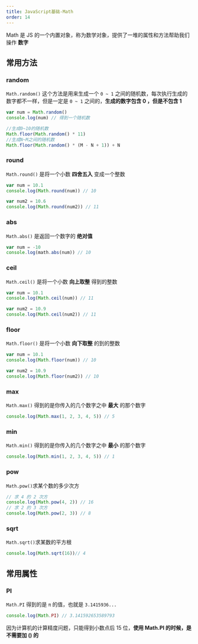 ```yaml
---
title: JavaScript基础-Math
order: 14
---
```


Math 是 JS 的一个内置对象，称为数学对象，提供了一堆的属性和方法帮助我们操作 **数字**

## 常用方法

### random

`Math.random()` 这个方法是用来生成一个 `0 ~ 1` 之间的随机数，每次执行生成的数字都不一样，但是一定是 `0 ~ 1` 之间的，**生成的数字包含 0 ，但是不包含 1**

```javascript
var num = Math.random()
console.log(num) // 得到一个随机数
```

```js
//生成0~10的随机数
Math.floor(Math.random() * 11)
//生成N~M之间的随机数
Math.floor(Math.random() * (M - N + 1)) + N
```

### round

`Math.round()` 是将一个小数 **四舍五入** 变成一个整数

```javascript
var num = 10.1
console.log(Math.round(num)) // 10

var num2 = 10.6
console.log(Math.round(num2)) // 11
```

### abs

`Math.abs()` 是返回一个数字的 **绝对值**

```javascript
var num = -10
console.log(math.abs(num)) // 10
```

### ceil

`Math.ceil()` 是将一个小数 **向上取整** 得到的整数

```javascript
var num = 10.1
console.log(Math.ceil(num)) // 11

var num2 = 10.9
console.log(Math.ceil(num2)) // 11
```

### floor

`Math.floor()` 是将一个小数 **向下取整** 的到的整数

```javascript
var num = 10.1
console.log(Math.floor(num)) // 10

var num2 = 10.9
console.log(Math.floor(num2)) // 10
```

### max

`Math.max()` 得到的是你传入的几个数字之中 **最大** 的那个数字

```javascript
console.log(Math.max(1, 2, 3, 4, 5)) // 5
```

### min

`Math.min()` 得到的是你传入的几个数字之中 **最小** 的那个数字

```javascript
console.log(Math.min(1, 2, 3, 4, 5)) // 1
```

### pow

`Math.pow()`求某个数的多少次方

```js
// 求 4 的 2 次方
console.log(Math.pow(4, 2)) // 16
// 求 2 的 3 次方
console.log(Math.pow(2, 3)) // 8
```

### sqrt

`Math.sqrt()`求某数的平方根

```js
console.log(Math.sqrt(16))// 4
```

## 常用属性

### PI

`Math.PI` 得到的是 `π` 的值，也就是 `3.1415936...`

```javascript
console.log(Math.PI) // 3.141592653589793
```

因为计算机的计算精度问题，只能得到小数点后 15 位，**使用 Math.PI 的时候，是不需要加 () 的**